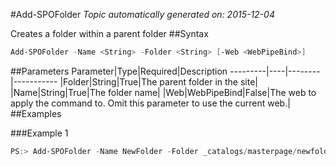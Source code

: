 #Add-SPOFolder
*Topic automatically generated on: 2015-12-04*

Creates a folder within a parent folder
##Syntax
```powershell
Add-SPOFolder -Name <String> -Folder <String> [-Web <WebPipeBind>]
```


##Parameters
Parameter|Type|Required|Description
---------|----|--------|-----------
|Folder|String|True|The parent folder in the site|
|Name|String|True|The folder name|
|Web|WebPipeBind|False|The web to apply the command to. Omit this parameter to use the current web.|
##Examples

###Example 1
```powershell
PS:> Add-SPOFolder -Name NewFolder -Folder _catalogs/masterpage/newfolder
```

